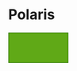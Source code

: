 # Polaris


![An old rock in the desert](assets/Polaris_Workflow_Design.drawio.png "Shiprock, New Mexico by Beau Rogers")